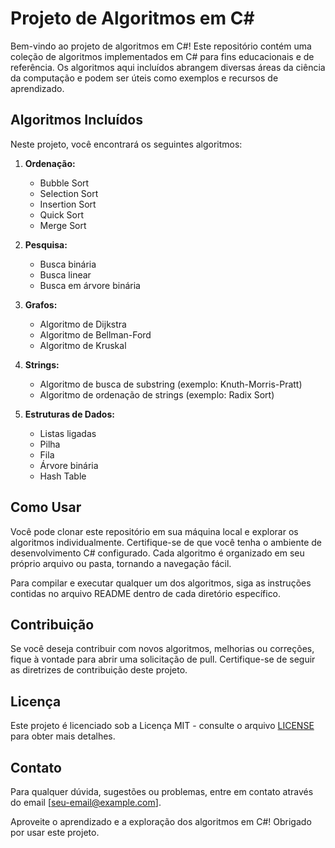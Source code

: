# Projeto de Algoritmos em C#

Bem-vindo ao projeto de algoritmos em C#! Este repositório contém uma coleção de algoritmos implementados em C# para fins educacionais e de referência. Os algoritmos aqui incluídos abrangem diversas áreas da ciência da computação e podem ser úteis como exemplos e recursos de aprendizado.

## Algoritmos Incluídos

Neste projeto, você encontrará os seguintes algoritmos:

1. **Ordenação:**
    - Bubble Sort
    - Selection Sort
    - Insertion Sort
    - Quick Sort
    - Merge Sort

2. **Pesquisa:**
    - Busca binária
    - Busca linear
    - Busca em árvore binária

3. **Grafos:**
    - Algoritmo de Dijkstra
    - Algoritmo de Bellman-Ford
    - Algoritmo de Kruskal

4. **Strings:**
    - Algoritmo de busca de substring (exemplo: Knuth-Morris-Pratt)
    - Algoritmo de ordenação de strings (exemplo: Radix Sort)

5. **Estruturas de Dados:**
    - Listas ligadas
    - Pilha
    - Fila
    - Árvore binária
    - Hash Table

## Como Usar

Você pode clonar este repositório em sua máquina local e explorar os algoritmos individualmente. Certifique-se de que você tenha o ambiente de desenvolvimento C# configurado. Cada algoritmo é organizado em seu próprio arquivo ou pasta, tornando a navegação fácil.

Para compilar e executar qualquer um dos algoritmos, siga as instruções contidas no arquivo README dentro de cada diretório específico.

## Contribuição

Se você deseja contribuir com novos algoritmos, melhorias ou correções, fique à vontade para abrir uma solicitação de pull. Certifique-se de seguir as diretrizes de contribuição deste projeto.

## Licença

Este projeto é licenciado sob a Licença MIT - consulte o arquivo [LICENSE](LICENSE) para obter mais detalhes.

## Contato

Para qualquer dúvida, sugestões ou problemas, entre em contato através do email [seu-email@example.com].

Aproveite o aprendizado e a exploração dos algoritmos em C#! Obrigado por usar este projeto.

